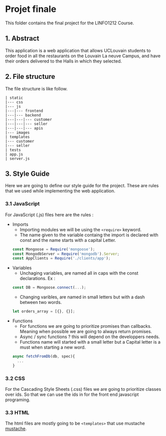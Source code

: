 # Projet finale
This folder contains the final project for the LINFO1212 Course. 

## 1. Abstract
This application is a web application that allows UCLouvain students to order food in all the restaurants on the Louvain La neuve Campus, and have their orders delivered to the Halls in which they selected. 

## 2. File structure
The file structure is like follow.
```
| static
|--- css
|--- js
|---|--- frontend
|---|--- backend
|---|---|--- customer
|---|---|--- seller
|---|---|--- apis
|--- images
| templates
|--- customer
|--- seller
| tests
| app.js
| server.js
```

## 3. Style Guide 
Here we are going to define our style guide for the project. These are rules that we used while implementing the web application.

### 3.1 JavaScript
For JavaScript (.js) files here are the rules : 

* Imports 
  * Importing modules we will be using the `<require>` keyword.
  * The name given to the variable containg the import is declared with const and the name starts with a capital Letter.
  ```js
  const Mongoose = Require('mongoose');
  const MongodbServer = Require('mongodb').Server;
  const AppClients = Require('./clients/app');
  ```
* Variables 
  * Unchaging variables, are named all in caps with the const declarations. Ex :
  ```js
  const DB = Mongoose.connect(...);
  ```
  * Changing varibles, are named in small letters but with a dash between two words. 
  ```js
  let orders_array = [{}, {}];
  ```
* Functions 
  * For functions we are going to prioritize promises than callbacks. Meaning when possible we are going to always return promises. 
  * Async / sync functions ? this will depend on the developpers needs.
  * Functions name will started with a small letter but a Capital letter is a must when starting a new word.
  ```js
  async fetchFromDb(db, spec){
    ...
  }
  ```
 ### 3.2 CSS 
 For the Cascading Style Sheets (.css) files we are going to prioritize classes over ids. So that we can use the ids in for the front end javascript programing.
 
 ### 3.3 HTML
 The html files are mostly going to be `<templates>` that use mustache [mustache](https://github.com/janl/mustache.js).

  
